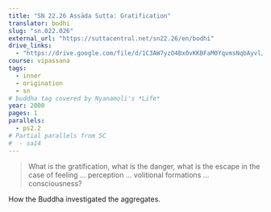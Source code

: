 ```yaml
---
title: "SN 22.26 Assāda Sutta: Gratification"
translator: bodhi
slug: "sn.022.026"
external_url: "https://suttacentral.net/sn22.26/en/bodhi"
drive_links:
  - "https://drive.google.com/file/d/1C3AW7yzO4Bx0vKKBFaM0YqvmsNqbAyvl/view?usp=drivesdk"
course: vipassana
tags:
  - inner
  - origination
  - sn
# buddha tag covered by Nyanamoli's *Life*
year: 2000
pages: 1
parallels:
  - ps2.2
# Partial parallels from SC
#  - sa14
---
```


> What is the gratification, what is the danger, what is the escape in the case of feeling … perception … volitional formations … consciousness?

How the Buddha investigated the aggregates.
